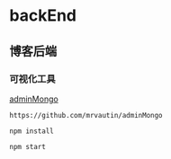 # backEnd

## 博客后端


### 可视化工具

[adminMongo](https://github.com/mrvautin/adminMongo)

```
https://github.com/mrvautin/adminMongo
```

```
npm install
```

```
npm start
```
